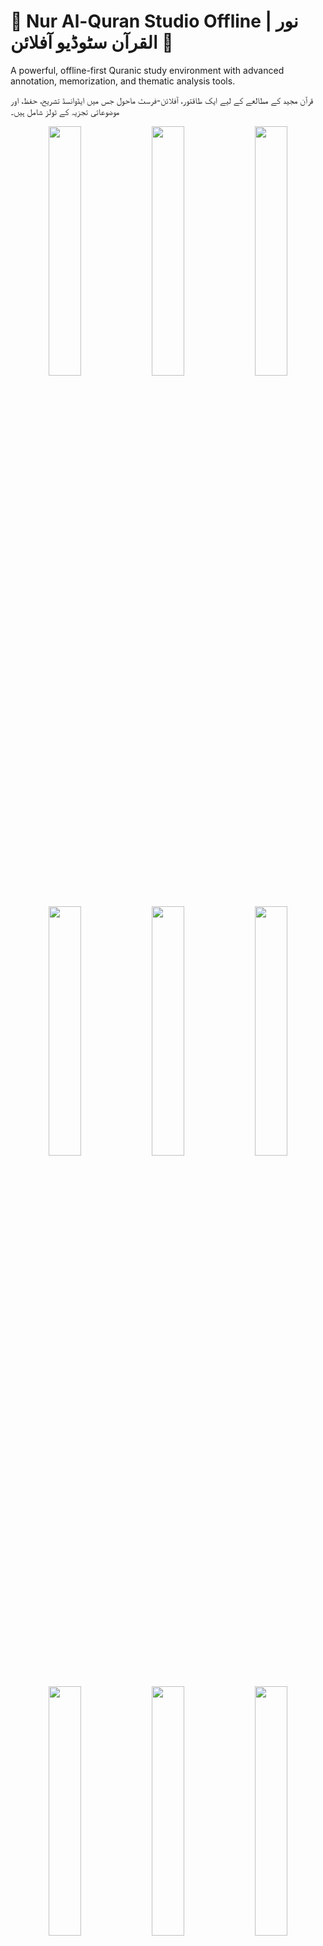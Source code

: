 # 📖 Nur Al-Quran Studio Offline | نور القرآن سٹوڈیو آفلائن 📖

A powerful, offline-first Quranic study environment with advanced annotation, memorization, and thematic analysis tools.

قرآن مجید کے مطالعے کے لیے ایک طاقتور، آفلائن-فرسٹ ماحول جس میں ایڈوانسڈ تشریح، حفظ، اور موضوعاتی تجزیہ کے ٹولز شامل ہیں۔

<div align="center">
<img src="pic (1).png" width="32%" />
<img src="pic (2).png" width="32%" />
<img src="pic (3).png" width="32%" />
<img src="pic (4).png" width="32%" />
<img src="pic (5).png" width="32%" />
<img src="pic (6).png" width="32%" />
<img src="pic (7).png" width="32%" />
<img src="pic (8).png" width="32%" />
<img src="pic (9).png" width="32%" />
</div>

## ✨ Features | خصوصیات ✨

- 🌙 **Offline Functionality** | **آفلائن فنکشنلٹی**: Works completely offline with local data storage using IndexedDB | انڈیکسڈی بی کا استعمال کرتے ہوئے مکمل طور پر آفلائن کام کرتا ہے
- 📝 **Personal Tafsir Builder** | **ذاتی تفسیر بلڈر**: Create your own detailed interpretations for each Ayah | ہر آیت کے لیے اپنی تفصیلی تشریحات تخلیق کریں
- 🔖 **Thematic Linker Pro** | **تھیمیٹک لنکر پرو**: Organize Ayahs into custom hierarchical themes | آیات کو اپنی مرضی کے مطابق درجہ بندی موضوعات میں منظم کریں
- 🔍 **Root Word Analysis** | **جذری لفظ تجزیہ**: Study Arabic root words and track occurrences | عربی جذری الفاظ کا مطالعہ کریں اور ان کے استعمال کو ٹریک کریں
- 🎧 **Recitation Log** | **تلاوت لاگ**: Keep track of different Qari recitations | مختلف قاریوں کی تلاوتوں کا ریکارڈ رکھیں
- 📚 **Memorization Hub** | **حفظ ہب**: SRS-based memorization tracking system | ایس آر ایس پر مبنی حفظ ٹریکنگ سسٹم
- 🔎 **Advanced Search** | **ایڈوانسڈ سرچ**: Search across all content types | تمام مواد کی اقسام میں تلاش کریں
- 💾 **Data Export** | **ڈیٹا ایکسپورٹ**: Export your personal data as JSON | اپنا ذاتی ڈیٹا جے ایس او این کے طور پر ایکسپورٹ کریں
- 🎨 **Beautiful Themes** | **خوبصورت تھیمز**: Multiple elegant UI themes | متعدد خوبصورت یو آئی تھیمز
- 📱 **Responsive Design** | **ریسپانسو ڈیزائن**: Works on all screen sizes | تمام اسکرین سائزز پر کام کرتا ہے

<!-- NEW! -->
- 🎮 **Quranic Games Suite** | **قرآنی گیمز**: Engage with the Quran through interactive games like Word Whiz, Ayah Jumble, and Recitation Practice. | ورڈ وِز، آیت جمبل، اور تلاوت کی مشق جیسے انٹرایکٹو گیمز کے ذریعے قرآن سے جڑیں۔
- 📖 **Immersive Full-Screen Reader** | **عمیق فل سکرین ریڈر**: A distraction-free, customizable reading mode with audio playback and highlighting. | خلفشار سے پاک، حسب ضرورت پڑھنے کا موڈ جس میں آڈیو پلے بیک اور ہائی لائٹنگ شامل ہے۔
- 📊 **Reporting & Analytics Dashboard** | **رپورٹنگ اور تجزیاتی ڈیش بورڈ**: Visualize your study habits, memorization progress, and contributions with charts and graphs. | چارٹس اور گراف کے ساتھ اپنے مطالعے کی عادات، حفظ کی پیشرفت، اور شراکتوں کا تصور کریں۔
- 📄 **DOCX Export for Tafsir** | **تفسیر کے لیے DOCX ایکسپورٹ**: Export all your personal Tafsir notes into a beautifully formatted Microsoft Word document. | اپنے تمام ذاتی تفسیری نوٹس کو ایک خوبصورت فارمیٹ شدہ مائیکروسافٹ ورڈ دستاویز میں ایکسپورٹ کریں۔
- 🌳 **Visual Root Word Graph** | **بصری جڑ لفظ گراف**: Explore the connections between root words and their occurrences in a dynamic, interactive node graph. | ایک متحرک، انٹرایکٹو نوڈ گراف میں جڑ کے الفاظ اور ان کے استعمال کے مابین روابط کو دریافت کریں۔
<!-- End NEW! -->

## 🚀 Core Functionality | کور فنکشنلٹی 🚀

### 📖 Complete Quran Text | مکمل قرآنی متن 📖

- Full Quran with Arabic text | عربی متن کے ساتھ مکمل قرآن
- Multiple translations (Urdu, English, Bengali) | متعدد تراجم (اردو، انگریزی، بنگالی)
- Word-by-word translation tool | لفظ بہ لفظ ترجمہ ٹول

### 📝 Personal Tafsir Builder | ذاتی تفسیر بلڈر 📝

- Write extensive notes for every Ayah | ہر آیت کے لیے وسیع نوٹس لکھیں
- Build your own personal Tafsir over time | وقت کے ساتھ اپنی ذاتی تفسیر بنائیں
- Organize and review your interpretations | اپنی تشریحات کو منظم کریں اور جائزہ لیں
<!-- NEW! -->
- Export all Tafsir notes to a formatted `.docx` file for printing or sharing. | پرنٹنگ یا شیئرنگ کے لیے تمام تفسیری نوٹس کو ایک فارمیٹ شدہ `.docx` فائل میں ایکسپورٹ کریں۔
<!-- End NEW! -->

### 🔖 Thematic Linker Pro | تھیمیٹک لنکر پرو 🔖

- Create custom themes and sub-themes | اپنے مرضی کے موضوعات اور ذیلی موضوعات بنائیں
- Link Ayahs to multiple themes | آیات کو متعدد موضوعات سے جوڑیں
- View all Ayahs related to a specific theme | کسی خاص موضوع سے متعلق تمام آیات دیکھیں
<!-- NEW! -->
- Includes a list of 40 pre-defined common Quranic themes to get you started. | آپ کو شروع کرنے کے لیے 40 پہلے سے طے شدہ عام قرآنی موضوعات کی فہرست شامل ہے۔
<!-- End NEW! -->

### 🔍 Root Word Analysis | جذری لفظ تجزیہ 🔍

- Study Arabic root words | عربی جذری الفاظ کا مطالعہ کریں
- Find all occurrences across the Quran | پورے قرآن میں تمام مقامات تلاش کریں
- Add notes on semantic nuances | لفظی معانی پر نوٹس شامل کریں
<!-- NEW! -->
- **Interactive Graph View**: Visualize the root word as a central node, with each occurrence branching out, showing the word in its context. | **انٹرایکٹو گراف ویو**: جڑ کے لفظ کو ایک مرکزی نوڈ کے طور پر دیکھیں، جس میں ہر واقعہ شاخ کی طرح نکلتا ہے، اور لفظ کو اس کے سیاق و سباق میں دکھاتا ہے۔
<!-- End NEW! -->

### 🧠 Memorization System | حفظ کا نظام 🧠

- Track memorization progress | حفظ کی پیشرفت کو ٹریک کریں
- Spaced repetition scheduling | وقفہ تکرار شیڈیولنگ
- Visual progress indicators | بصری پیشرفت اشارے

<!-- NEW! -->
## 🎮 Quranic Games Suite | قرآنی گیمز کا مجموعہ 🎮

Engage with the Quran in a fun and interactive way. All games are designed to work offline.
قرآن کے ساتھ ایک تفریحی اور انٹرایکٹو انداز میں مشغول ہوں۔ تمام گیمز آف لائن کام کرنے کے لیے ڈیزائن کیے گئے ہیں۔

-   🗣️ **Recitation Practice** | **تلاوت کی مشق**:
    -   Practice your recitation and get real-time feedback.
    -   On mobile, uses a powerful offline Vosk engine for accurate recognition.
    -   On desktop, uses the native browser API for convenience.
    -   Listen to a reference recitation and compare your timing and accuracy.

-   🗣️ **تلاوت کی مشق**:
    -   اپنی تلاوت کی مشق کریں اور حقیقی وقت میں فیڈ بیک حاصل کریں۔
    -   موبائل پر، درست شناخت کے لیے ایک طاقتور آف لائن ووسک انجن استعمال کرتا ہے۔
    -   ڈیسک ٹاپ پر، سہولت کے لیے مقامی براؤزر API کا استعمال کرتا ہے۔
    -   حوالہ کی تلاوت سنیں اور اپنی ٹائمنگ اور درستگی کا موازنہ کریں۔

-   ✍️ **Ayah Typing Challenge** | **آیت ٹائپنگ چیلنج**:
    -   Improve your Arabic typing speed and accuracy by typing out verses from the Quran.
    -   Measures Words Per Minute (WPM) and accuracy.
    -   Features a fullscreen, distraction-free typing environment.

-   ✍️ **آیت ٹائپنگ چیلنج**:
    -   قرآن کی آیات ٹائپ کرکے اپنی عربی ٹائپنگ کی رفتار اور درستگی کو بہتر بنائیں۔
    -   الفاظ فی منٹ (WPM) اور درستگی کی پیمائش کرتا ہے۔
    -   ایک فل سکرین، خلفشار سے پاک ٹائپنگ ماحول فراہم کرتا ہے۔

-   🧠 **Flashcard & Memory Match** | **فلیش کارڈ اور میموری میچ**:
    -   Learn Quranic vocabulary with classic flashcards.
    -   Reinforce your learning with a fun memory matching game based on the words you just practiced.

-   🧠 **فلیش کارڈ اور میموری میچ**:
    -   کلاسک فلیش کارڈز کے ساتھ قرآنی الفاظ سیکھیں۔
    -   جن الفاظ کی آپ نے ابھی مشق کی ہے ان پر مبنی ایک تفریحی میموری میچنگ گیم کے ساتھ اپنی تعلیم کو تقویت دیں۔
<!-- End NEW! -->

## 💻 Technical Details | تکنیکی تفصیلات 💻

- 🌐 **Pure HTML/JS/CSS** | **خالص ایچ ٹی ایم ایل/جے ایس/سی ایس ایس**: Single file application | سنگل فائل ایپلیکیشن
- 🗄️ **IndexedDB Storage** | **انڈیکسڈی بی سٹوریج**: Efficient local data storage | موثر مقامی ڈیٹا سٹوریج
- 📲 **PWA Ready** | **پی ڈبلیو اے ریڈی**: Can be installed as a progressive web app | پروگریسیو ویب ایپ کے طور پر انسٹال کیا جا سکتا ہے
- 🔄 **Dynamic Content Loading** | **ڈائنامک کنٹینٹ لوڈنگ**: Loads Quran data on demand | قرآنی ڈیٹا کو ضرورت کے مطابق لوڈ کرتا ہے
- 🖌️ **RTL Support** | **آر ٹی ایل سپورٹ**: Full right-to-left text support | مکمل دائیں سے بائیں متن کی سپورٹ
<!-- NEW! -->
-   🔊 **Offline Speech Recognition (Mobile)** | **آف لائن اسپیچ ریکگنیشن (موبائل)**: Uses the **Vosk-Browser** library with an Arabic model cached in IndexedDB, allowing for high-quality, offline voice recognition on mobile devices. | **ووسک-براؤزر** لائبریری کا استعمال کرتا ہے جس میں ایک عربی ماڈل انڈیکسڈی بی میں کیش کیا جاتا ہے، جس سے موبائل آلات پر اعلیٰ معیار کی، آف لائن آواز کی شناخت ممکن ہوتی ہے۔
<!-- End NEW! -->

## 📋 Requirements | ضروریات 📋

- 🌐 Modern web browser | جدید ویب براؤزر
- 💾 Local `data.AM` file with Quran text | مقامی `data.AM` فائل قرآنی متن کے ساتھ

## 🙏 Acknowledgements | اعترافات 🙏

- 🕌 Quran text and translations from multiple sources | قرآنی متن اور تراجم متعدد ذرائع سے
- 🎨 UI design inspired by both traditional manuscripts and modern interfaces | یو آئی ڈیزائن روایتی مخطوطات اور جدید انٹرفیسز سے متاثر
- 🧠 SRS algorithm adapted from memory research | ایس آر ایس الگورتھم میموری ریسرچ سے اپنایا گیا
<!-- NEW! -->
-   🗣️ **Vosk-Browser** for providing an excellent offline speech recognition library. | بہترین آف لائن اسپیچ ریکگنیشن لائبریری فراہم کرنے کے لیے **ووسک-براؤزر** کا شکریہ۔
-   📊 **Vis.js** for the dynamic network graph visualization. | متحرک نیٹ ورک گراف ویژولائزیشن کے لیے **Vis.js** کا شکریہ۔
-   📄 **Docx.js** for the client-side DOCX generation. | کلائنٹ سائڈ DOCX جنریشن کے لیے **Docx.js** کا شکریہ۔
<!-- End NEW! -->


## 📱 Social Media Post | سوشل میڈیا پوسٹ 📱

📢 **Introducing Nur Al-Quran Studio Offline** | **نور القرآن سٹوڈیو آفلائن متعارف کراتے ہوئے** 📢

🌟 Excited to share my latest project: a comprehensive Quranic study environment that works completely offline!

🌟 اپنا تازہ ترین پروژیکٹ شیئر کرتے ہوئے خوشی ہو رہی ہے: قرآن مجید کے مطالعے کا ایک جامع ماحول جو مکمل طور پر آفلائن کام کرتا ہے!

✨ **Key Features** | **اہم خصوصیات** ✨

📖 Full Quran text with translations | مکمل قرآنی متن تراجم کے ساتھ
📝 Build your own personal Tafsir | اپنی ذاتی تفسیر بنائیں
🔖 Create thematic connections across Ayahs | آیات کے درمیان موضوعاتی روابط بنائیں
🔍 Analyze Arabic root words | عربی جذری الفاظ کا تجزیہ کریں
🧠 Track your memorization progress | اپنی حفظ کی پیشرفت کو ٹریک کریں
<!-- NEW! -->
🎮 **NEW: Quranic Games!** Practice recitation, test your vocabulary, and improve your Arabic typing, all offline! | **نیا: قرآنی گیمز!** تلاوت کی مشق کریں، اپنے الفاظ کا امتحان لیں، اور اپنی عربی ٹائپنگ کو بہتر بنائیں، سب کچھ آف لائن!
<!-- End NEW! -->

🛠️ Built with pure HTML/JS/CSS and IndexedDB for offline storage, this app is your personal Quranic research companion. Perfect for students, scholars, and anyone looking to deepen their understanding of the Quran.

🛠️ خالص ایچ ٹی ایم ایل/جے ایس/سی ایس ایس اور آفلائن سٹوریج کے لیے انڈیکسڈی بی کے ساتھ بنایا گیا، یہ ایپ آپکا ذاتی قرآنی تحقیقی ساتھی ہے۔ طلباء، علماء، اور قرآن کی سمجھ کو گہرا کرنے کے خواہشمند ہر شخص کے لیے مثالی ہے۔

🚀 Try it today and transform your Quranic study experience!

🚀 آج ہی استعمال کریں اور اپنے قرآنی مطالعہ کے تجربے کو تبدیل کریں!

\#NurAlQuran \#QuranStudy \#IslamicApp \#DigitalQuran \#قرآن_مجید \#مطالعہ_قرآن \#اسلامی_ایپ \#ڈیجیٹل_قرآن
<!-- NEW! -->
\#PWA \#OfflineFirst \#Vosk \#QuranGames
<!-- End NEW! -->



____________________ Quran APP PHP Project _____________________________

# 📖 Al-Furqan Studio | الفرقان اسٹوڈیو

## 🌟 Overview | جائزہ

Al-Furqan Studio is a comprehensive offline Quran study application built as a single PHP file with SQLite database. It provides a complete Islamic study environment with multi-language support, user roles, and advanced features for Quran learning and research. | الفرقان اسٹوڈیو ایک جامع آف لائن قرآنی مطالعہ کی ایپلیکیشن ہے جو ایک ہی PHP فائل میں SQLite ڈیٹابیس کے ساتھ بنائی گئی ہے۔ یہ کثیر زبان کی سپورٹ، صارفین کے کردار، اور قرآن کی تعلیم و تحقیق کے لیے جدید خصوصیات کے ساتھ مکمل اسلامی مطالعاتی ماحول فراہم کرتی ہے۔

## ✨ Key Features | اہم خصوصیات

### 📚 Core Features | بنیادی خصوصیات

- 🕌 **Quran Viewer** | قرآن ویور: Complete Quran with Arabic text and translations | عربی متن اور تراجم کے ساتھ مکمل قرآن
- 🌍 **Multi-Language Support** | کثیر زبان کی سپورٹ: Urdu, English, Bengali | اردو، انگریزی، بنگالی
- 🔍 **Advanced Search** | پیشرفتہ تلاش: Smart Arabic search with diacritic normalization | ذیلی حروف کی معیار بندی کے ساتھ ہوشمند عربی تلاش
- 🔤 **Word-by-Word Analysis** | کلمہ بکلمہ تجزیہ: Detailed word meanings and analysis | تفصیلی کلمات کے معانی اور تجزیہ


### 👥 User Management | صارف کا انتظام

- 🌐 **Public Access** | عوامی رسائی: Read-only Quran access | صرف پڑھنے کے لیے قرآن کی رسائی
- 👤 **Registered Users** | رجسٹرڈ صارفین: Personal features and contributions | ذاتی خصوصیات اور شراکت
- 👨‍🏫 **Ulama Role** | علماء کا کردار: Scholarly contributions and content review | علمی شراکت اور مواد کا جائزہ
- ⚙️ **Admin Panel** | ایڈمن پینل: Complete system management | مکمل سسٹم کا انتظام


### 📝 Personal Study Tools | ذاتی مطالعاتی ٹولز

- 📒 **Personal Tafsir** | ذاتی تفسیر: Create and manage personal interpretations | ذاتی تشریحات بنائیں اور منظم کریں
- 🏷️ **Thematic Linker** | موضوعاتی رابط: Connect related ayahs by themes | موضوعات کے ذریعے متعلقہ آیات کو جوڑیں
- 🔖 **Bookmarks** | بک مارکس: Save important ayahs with notes | اہم آیات کو نوٹس کے ساتھ محفوظ کریں
- 🎵 **Recitation Log** | تلاوت لاگ: Track daily recitation progress | روزانہ تلاوت کی پیش قدمی کو ٹریک کریں


### 🧠 Memorization Features | حفظ کی خصوصیات

- 🏆 **Hifz Hub** | حفظ ہب: Track memorization progress | حفظ کی پیش قدمی کو ٹریک کریں
- 📊 **Progress Tracking** | پیش قدمی کا تعین: Visual progress indicators | بصری پیش قدمی کے اشارے
- 📈 **Statistics Dashboard** | شماریاتی ڈیش بورڈ: Detailed memorization analytics | تفصیلی حفظ کی تجزیات


### 🎮 Educational Games | تعلیمی کھیل

- 🧩 **Word Whiz** | ورڈ وِز: Arabic-English word matching game | عربی-انگریزی کلمات کا میچنگ کھیل
- 🔀 **Ayah Jumble** | آیت جمبل: Arrange Arabic words in correct order | عربی الفاظ کو صحیح ترتیب میں رکھیں
- 🧠 **Memory Challenge** | میموری چیلنج: Test Quran knowledge | قرآنی علم کا امتحان


### 🌳 Advanced Study Tools | جدید مطالعاتی ٹولز

- 🌿 **Root Word Analyzer** | جڑی کلمات کا تجزیہ کار: Arabic root analysis | عربی جڑ کا تجزیہ
- 🤝 **Community Contributions** | کمیونٹی شراکت: Collaborative knowledge building | باہمی علمی تعمیر
- 📥 **Data Export/Import** | ڈیٹا ایکسپورٹ/امپورٹ: Backup personal data | ذاتی ڈیٹا کا بیک اپ


## 🚀 Installation | تنصیب

### Prerequisites | پیشگی ضروریات

- 🐘 PHP 7.4+ | PHP 7.4+
- 🗄️ SQLite3 extension | SQLite3 ایکسٹینشن
- 🌐 Web server (Apache/Nginx) | ویب سرور (Apache/Nginx)


### Quick Setup | فوری سیٹ اپ

1. 📥 **Download files** | فائلیں ڈاؤن لوڈ کریں:

```bash
git clone https://github.com/yasinULLAH/Al-Furqan-Studio.git
```

2. 📂 **Place in web directory** | ویب ڈائرکٹری میں رکھیں:
    - Copy `index9new.php` and `quran4.db` to your web server directory | `index9new.php` اور `quran4.db` کو اپنے ویب سرور ڈائرکٹری میں کاپی کریں
3. 🔑 **Set permissions** | اختیارات مقرر کریں:

```bash
chmod 644 index9new.php
chmod 666 quran4.db
```

4. 🌐 **Access application** | ایپلیکیشن تک رسائی:
    - Navigate to `http://yourserver/index9new.php` | `http://yourserver/index9new.php` پر جائیں
5. 🔐 **Default admin login** | پیشگی ایڈمن لاگ ان:
    - Username: `admin` | صارف نام: `admin`
    - Password: `admin` | پاس ورڈ: `admin`

## 💾 Database Structure | ڈیٹابیس کی ساخت

### 📊 Core Tables | بنیادی جدولیں

- 📖 **ayahs**: Quran verses with translations | تراجم کے ساتھ قرآنی آیات
- 🔤 **words**: Word-by-word meanings | کلمہ بکلمہ معانی
- 📍 **word_meta**: Word position metadata | کلمات کی پوزیشن میٹا ڈیٹا
- 👥 **users**: User accounts and roles | صارف اکاؤنٹس اور کردار


### 📚 Content Tables | مواد کے جدولیں

- 📝 **tafsir**: User interpretations | صارف کی تفسیریں
- 🏷️ **themes**: Thematic connections | موضوعاتی روابط
- 🔖 **bookmarks**: Saved ayahs | محفوظ کردہ آیات
- 🌳 **root_analysis**: Root word studies | جڑی کلمات کے مطالعات


### 📈 Activity Tables | سرگرمی کے جدولیں

- 🎵 **recitation_log**: Daily recitation tracking | روزانہ تلاوت کا ٹریکنگ
- 🧠 **hifz_progress**: Memorization progress | حفظ کی پیش قدمی
- 🤝 **contributions**: Community submissions | کمیونٹی کی جمعیں


## 🎯 Usage Guide | استعمال کی رہنمائی

### 🌐 For Public Users | عوامی صارفین کے لیے

- 📖 Browse complete Quran with translations | تراجم کے ساتھ مکمل قرآن کا مطالعہ
- 🔍 Search verses in multiple languages | متعدد زبانوں میں آیات تلاش کریں
- 🎮 Play educational games | تعلیمی کھیل کھیلیں
- 👀 View community contributions | کمیونٹی کی شراکت دیکھیں


### 👤 For Registered Users | رجسٹرڈ صارفین کے لیے

- ✍️ Create personal tafsir and themes | ذاتی تفسیر اور موضوعات بنائیں
- 📊 Track memorization and recitation | حفظ اور تلاوت کا ٹریک رکھیں
- 🔖 Bookmark important verses | اہم آیات کو بک مارک کریں
- 💡 Contribute to community knowledge | کمیونٹی کے علم میں حصہ ڈالیں


### 👨‍🏫 For Ulama | علماء کے لیے

- ✅ Review and approve user contributions | صارف کی شراکت کا جائزہ اور منظوری
- 📚 Add scholarly content | علمی مواد شامل کریں
- 🌳 Contribute root word analyses | جڑی کلمات کے تجزیے میں حصہ ڈالیں


### ⚙️ For Administrators | منتظمین کے لیے

- 👥 Manage user accounts and roles | صارف اکاؤنٹس اور کرداروں کا انتظام
- 📊 Monitor platform statistics | پلیٹ فارم کی شماریات کی نگرانی
- 🗄️ Load new language data | نئی زبان کا ڈیٹا لوڈ کریں
- 🔧 Configure system settings | سسٹم کی سیٹنگز کنفیگر کریں


## 🛠️ Technical Features | تکنیکی خصوصیات

### 🏗️ Architecture | فن تعمیر

- 📄 **Single File Application** | ایک فائل ایپلیکیشن: Complete app in one PHP file | ایک PHP فائل میں مکمل ایپ
- 🗄️ **SQLite Database** | SQLite ڈیٹابیس: Lightweight, serverless database | ہلکا، سرور رہت ڈیٹابیس
- 📱 **Responsive Design** | جوابی ڈیزائن: Mobile-friendly interface | موبائل دوست انٹرفیس
- 🌐 **No External Dependencies** | بیرونی انحصارات نہیں: Self-contained application | خود مکتفی ایپلیکیشن


### 🔧 Advanced Features | جدید خصوصیات

- 🔤 **Arabic Text Processing** | عربی متن پروسیسنگ: Diacritic normalization | ذیلی حروف کی معیار بندی
- 🎨 **Dynamic UI Elements** | متحرک UI عناصر: JavaScript-powered interactions | JavaScript سے چلنے والی تعاملات
- 🔒 **Role-based Access Control** | کردار پر مبنی رسائی کنٹرول: Secure user management | محفوظ صارف کا انتظام
- 📊 **Real-time Statistics** | حقیقی وقت کی شماریات: Live progress tracking | زندہ پیش قدمی کا ٹریکنگ


## 🌟   App Video

<video src="Quran-Study-App in php index9new.php file.mp4" style="width: 100%; height: auto; min-height: 400px;" controls></video>

## 🤝 Contributing | شراکت

We welcome contributions from the community! | ہم کمیونٹی سے شراکت کا خیرمقدم کرتے ہیں!

### 🚀 How to Contribute | شراکت کیسے کریں

1. 🍴 Fork the repository | ریپازٹری کو فورک کریں
2. 🌿 Create a feature branch | فیچر برانچ بنائیں
3. ✨ Make your changes | اپنی تبدیلیاں کریں
4. 📝 Submit a pull request | پل ریکوسٹ جمع کریں

### 🐛 Bug Reports | بگ رپورٹس

- Use GitHub issues for bug reports | بگ رپورٹس کے لیے GitHub issues استعمال کریں
- Include detailed reproduction steps | تفصیلی دوبارہ پیدا کرنے کے مراحل شامل کریں


## 📄 License | لائسنس

**Free for Commercial and Personal Use** | **تجارتی اور ذاتی استعمال کے لیے مفت**

This project is released under MIT License, making it free for both commercial and personal use. You can: | یہ پروجیکٹ MIT لائسنس کے تحت جاری کیا گیا ہے، جو اسے تجارتی اور ذاتی دونوں استعمال کے لیے مفت بناتا ہے۔ آپ کر سکتے ہیں:

- ✅ Use commercially | تجارتی استعمال
- ✅ Modify and distribute | تبدیل اور تقسیم کریں
- ✅ Private use | نجی استعمال
- ✅ Include in larger projects | بڑے پروجیکٹس میں شامل کریں


## 🙏 Acknowledgments | تسلیم

- 📖 Quran text and translations from authentic sources | مستند ذرائع سے قرآنی متن اور تراجم
- 🌍 Multi-language support for global accessibility | عالمی رسائی کے لیے کثیر زبان کی سپورٹ
- 👥 Community feedback and contributions | کمیونٹی کی رائے اور شراکت
- 🤲 Islamic scholars for guidance and validation | رہنمائی اور تصدیق کے لیے اسلامی علماء


## 📞 Support | سپورٹ

- 📧 **Email**: Create GitHub issue | GitHub issue بنائیں
- 💬 **Discussion**: Use GitHub Discussions | GitHub Discussions استعمال کریں
- 📚 **Documentation**: Refer to this README | اس README کا حوالہ دیں



<div align="center">

### 🌙 Made with ❤️ for the Muslim Ummah | مسلم امہ کے لیے ❤️ کے ساتھ بنایا گیا

**"And We have certainly made the Qur'an easy for remembrance, so is there any who will remember?"** | **"اور ہم نے قرآن کو یاد کرنے کے لیے آسان بنا دیا ہے، تو کیا کوئی ہے جو نصیحت حاصل کرے؟"**

*- Quran 54:17 | قرآن ۵۴:۱۷*

</div>
